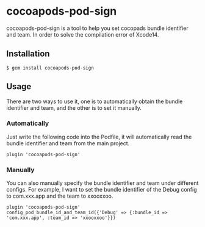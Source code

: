 # cocoapods-pod-sign

cocoapods-pod-sign is a tool to help you set cocopads bundle identifier and team. In order to solve the compilation error of Xcode14.

## Installation

    $ gem install cocoapods-pod-sign

## Usage

There are two ways to use it, one is to automatically obtain the bundle identifier and team, and the other is to set it manually.

### Automatically

Just write the following code into the Podfile, it will automatically read the bundle identifier and team from the main project.

    plugin 'cocoapods-pod-sign'

### Manually

You can also manually specify the bundle identifier and team under different configs. For example, I want to set the bundle identifier of the Debug config to com.xxx.app and the team to xxooxxoo.

```
plugin 'cocoapods-pod-sign'
config_pod_bundle_id_and_team_id({'Debug' => {:bundle_id => 'com.xxx.app', :team_id => 'xxooxxoo'}})
```


